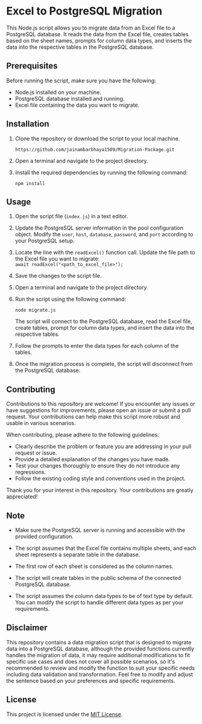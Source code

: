 # Excel to PostgreSQL Migration  
This Node.js script allows you to migrate data from an Excel file to a PostgreSQL database. It reads the data from the Excel file, creates tables based on the sheet names, prompts for column data types, and inserts the data into the respective tables in the PostgreSQL database.     

## Prerequisites   
Before running the script, make sure you have the following:
- Node.js installed on your machine.
- PostgreSQL database installed and running.
- Excel file containing the data you want to migrate.

## Installation   
1. Clone the repository or download the script to your local machine.
   ```
   https://github.com/jainambarbhaya1509/Migration-Package.git
   ```
 
3. Open a terminal and navigate to the project directory.
   
4. Install the required dependencies by running the following command:      
   ```
   npm install
   ```

## Usage   
1. Open the script file (`index.js`) in a text editor.

2. Update the PostgreSQL server information in the pool configuration object. Modify the `user`, `host`, `database`, `password`, and `port` according to your PostgreSQL setup.

3. Locate the line with the `readExcel()` function call. Update the file path to the Excel file you want to migrate:     
   `await readExcel("<path_to_excel_file>");`

4. Save the changes to the script file.

5. Open a terminal and navigate to the project directory.

6. Run the script using the following command:
   ```
   node migrate.js
   ```
   The script will connect to the PostgreSQL database, read the Excel file, create tables, prompt for column data types, and insert the data into the respective tables.

7. Follow the prompts to enter the data types for each column of the tables.

8. Once the migration process is complete, the script will disconnect from the PostgreSQL database.

## Contributing   
Contributions to this repository are welcome! If you encounter any issues or have suggestions for improvements, please open an issue or submit a pull request. Your contributions can help make this script more robust and usable in various scenarios.

When contributing, please adhere to the following guidelines:

- Clearly describe the problem or feature you are addressing in your pull request or issue.
- Provide a detailed explanation of the changes you have made.
- Test your changes thoroughly to ensure they do not introduce any regressions.
- Follow the existing coding style and conventions used in the project.

Thank you for your interest in this repository. Your contributions are greatly appreciated!

## Note   
- Make sure the PostgreSQL server is running and accessible with the provided configuration.
  
- The script assumes that the Excel file contains multiple sheets, and each sheet represents a separate table in the database.
  
- The first row of each sheet is considered as the column names.
  
- The script will create tables in the public schema of the connected PostgreSQL database.
  
- The script assumes the column data types to be of text type by default. You can modify the script to handle different data types as per your requirements.

## Disclaimer
This repository contains a data migration script that is designed to migrate data into a PostgreSQL database, although the provided functions currently handles the migration of data, it may require additional modifications to fit specific use cases and does not cover all possible scenarios, so it's recommended to review and modify the function to suit your specific needs including data validation and transformation. Feel free to modify and adjust the sentence based on your preferences and specific requirements.


## License    
This project is licensed under the [MIT License](https://opensource.org/licenses/MIT).
